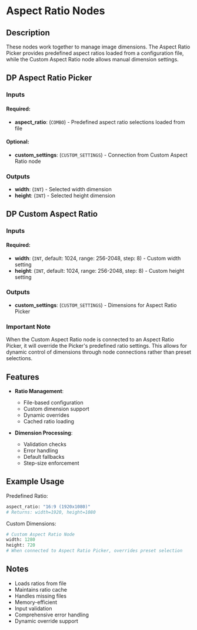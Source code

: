 # Aspect Ratio Nodes

## Description

These nodes work together to manage image dimensions. The Aspect Ratio Picker provides predefined aspect ratios loaded from a configuration file, while the Custom Aspect Ratio node allows manual dimension settings.

## DP Aspect Ratio Picker

### Inputs

#### Required:
- **aspect_ratio**: (`COMBO`) - Predefined aspect ratio selections loaded from file

#### Optional:
- **custom_settings**: (`CUSTOM_SETTINGS`) - Connection from Custom Aspect Ratio node

### Outputs

- **width**: (`INT`) - Selected width dimension
- **height**: (`INT`) - Selected height dimension

## DP Custom Aspect Ratio

### Inputs

#### Required:
- **width**: (`INT`, default: 1024, range: 256-2048, step: 8) - Custom width setting
- **height**: (`INT`, default: 1024, range: 256-2048, step: 8) - Custom height setting

### Outputs

- **custom_settings**: (`CUSTOM_SETTINGS`) - Dimensions for Aspect Ratio Picker

### Important Note
When the Custom Aspect Ratio node is connected to an Aspect Ratio Picker, it will override the Picker's predefined ratio settings. This allows for dynamic control of dimensions through node connections rather than preset selections.

## Features

- **Ratio Management**:
  - File-based configuration
  - Custom dimension support
  - Dynamic overrides
  - Cached ratio loading

- **Dimension Processing**:
  - Validation checks
  - Error handling
  - Default fallbacks
  - Step-size enforcement

## Example Usage

Predefined Ratio:
```python
aspect_ratio: "16:9 (1920x1080)"
# Returns: width=1920, height=1080
```

Custom Dimensions:
```python
# Custom Aspect Ratio Node
width: 1280
height: 720
# When connected to Aspect Ratio Picker, overrides preset selection
```

## Notes

- Loads ratios from file
- Maintains ratio cache
- Handles missing files
- Memory-efficient
- Input validation
- Comprehensive error handling
- Dynamic override support
